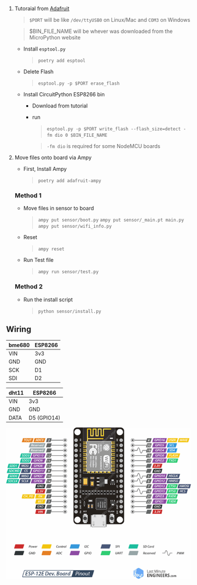   1. Tutoraial from [Adafruit](https://learn.adafruit.com/welcome-to-circuitpython/circuitpython-for-esp8266)
      > `$PORT` will be like `/dev/ttyUSB0` on Linux/Mac and `COM3` on Windows

      > $BIN_FILE_NAME will be whever was downloaded from the MicroPython website
      * Install `esptool.py`
        >  `poetry add esptool`
      * Delete Flash
        > `esptool.py -p $PORT erase_flash`
      * Install CircuitPython ESP8266 bin
        * Download from tutorial
        * run 
          >`esptool.py -p $PORT write_flash --flash_size=detect -fm dio 0 $BIN_FILE_NAME`

          > `-fm dio` is required for some NodeMCU boards

2. Move files onto board via Ampy
   * First, Install Ampy 
     >  `poetry add adafruit-ampy`

    ### Method 1

    * Move files in sensor to board
      > `ampy put sensor/boot.py`
      > `ampy put sensor/_main.pt main.py`
      > `ampy put sensor/wifi_info.py`

    * Reset
      > `ampy reset`

    * Run Test file
      > `ampy run sensor/test.py`

    ### Method 2
    * Run the install script
      > `python sensor/install.py`


## Wiring
| bme680 | ESP8266 |
|--------|---------|
| VIN    | 3v3     |
| GND    | GND     |
| SCK    | D1      |
| SDI    | D2      |


| dht11 | ESP8266     |
|-------|-------------|
| VIN   | 3v3         |
| GND   | GND         |
| DATA  | D5 (GPIO14) |

![Pinout diagram](NodeMCU-ESP-12E-pinout.png)
